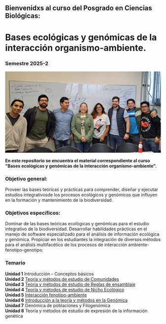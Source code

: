 ## Bienvenidxs al curso del Posgrado en Ciencias Biológicas:
# Bases ecológicas y genómicas de la interacción organismo-ambiente.

### Semestre 2025-2 

![Semestre 2025-2](Unidad_4/figuras/20250213_134821.jpg) 

**En este repositorio se encuentra el material correspondiente al curso "Bases ecológicas y genómicas de la interacción organismo-ambiente".**

### Objetivo general:
Proveer las bases teóricas y prácticas para comprender, diseñar y ejecutar estudios integrativosde los procesos ecológicos y genómicos que influyen en la formación y mantenimiento de la biodiversidad.

### Objetivos específicos:
Dominar de las bases teóricas ecológicas y genómicas para el estudio integrativo de la biodiversidad.
Desarrollar habilidades prácticas en el manejo de software especializado para el análisis de información ecológica y genómica.
Propiciar en los estudiantes la integración de diversos métodos para el análisis multifacético de los procesos de interacción ambiente-fenotipo-genotipo.
 
### Temario  
**Unidad 1** Introducción – Conceptos básicos  
**Unidad 2** [Teoría y métodos de estudio de Comunidades](https://github.com/Ornitologia-MZFC/PCB_2025-2/tree/main/Unidad_2)  
**Unidad 3** [Teoría y métodos de estudio de Reglas de ensamblaje](https://github.com/Ornitologia-MZFC/PCB_2025-2/tree/main/Unidad_3)  
**Unidad 4** [Teoría y métodos de estudio de Nicho Ecológico](https://github.com/Ornitologia-MZFC/PCB_2025-2/blob/main/Unidad_4/unidad_4.md)  
**Unidad 5** [Interacción fenotipo-ambiente](https://github.com/Ornitologia-MZFC/PCB_2025-2/blob/main/Unidad_5/presentacion_unidad_5.md)  
**Unidad 6** [Introducción a la teoría y métodos en la Genómica](https://github.com/Ornitologia-MZFC/PCB_2025-2/blob/main/Unidad_6/Unidad%206.%20Introducci%C3%B3n%20a%20la%20teor%C3%ADa%20y%20m%C3%A9todos%20en%20la%20Gen%C3%B3mica%201.md)  
**Unidad 7** Genómica de poblaciones y Filogenómica  
**Unidad 8** Teoría y métodos de estudio de expresión de la información genética
